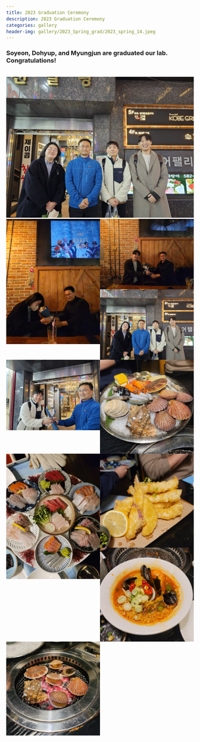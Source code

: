 ```yaml
---
title: 2023 Graduation Ceremony
description: 2023 Graduation Ceremony
categories: gallery
header-img: gallery/2023_Spring_grad/2023_spring_14.jpeg
---
```


### Soyeon, Dohyup, and Myungjun are graduated our lab. Congratulations!
<br>

<!-- ## Event 1 -->

<img src="/gallery/2023_Spring_grad/2023_spring_14.jpeg"/>

<!-- ### Photos -->

<div>
<!-- <img src="/gallery/2023_Spring_grad/2023_spring_1.jpeg" style="width:50%; float:left;"/> -->
<img src="/gallery/2023_Spring_grad/2023_spring_2.jpeg" style="width:50%; float:left;"/>
<!-- <img src="/gallery/2023_Spring_grad/2023_spring_3.jpeg" style="width:50%; float:left;"/>
<img src="/gallery/2023_Spring_grad/2023_spring_4.jpeg" style="width:50%; float:left;"/>
<img src="/gallery/2023_Spring_grad/2023_spring_5.jpeg" style="width:50%; float:left;"/> -->
<img src="/gallery/2023_Spring_grad/2023_spring_6.jpeg" style="width:50%; float:left;"/>
<img src="/gallery/2023_Spring_grad/2023_spring_15.jpeg" style="width:50%; float:left;"/>
<img src="/gallery/2023_Spring_grad/2023_spring_13.jpeg" style="width:50%; float:left;"/>

<img src="/gallery/2023_Spring_grad/2023_spring_7.jpeg" style="width:50%; float:left;"/>
<img src="/gallery/2023_Spring_grad/2023_spring_8.jpeg" style="width:50%; float:left;"/>
<img src="/gallery/2023_Spring_grad/2023_spring_9.jpeg" style="width:50%; float:left;"/>
<img src="/gallery/2023_Spring_grad/2023_spring_10.jpeg" style="width:50%; float:left;"/>

<img src="/gallery/2023_Spring_grad/2023_spring_11.jpeg" style="width:50%; float:left;"/>
<!-- <img src="/gallery/2023_Spring_grad/2023_spring_12.jpeg" style="width:50%; float:left;"/> -->
<!-- <img src="/gallery/2023_Spring_grad/2023_spring_14.jpeg" style="width:50%; float:left;"/> -->

<!-- <img src="/gallery/2023_Spring_grad/2023_spring_16.jpeg" style="width:50%; float:left;"/>
<img src="/gallery/2023_Spring_grad/2023_spring_17.jpeg" style="width:50%; float:left;"/>
<img src="/gallery/2023_Spring_grad/2023_spring_18.jpeg" style="width:50%; float:left;"/>
<img src="/gallery/2023_Spring_grad/2023_spring_19.jpeg" style="width:50%; float:left;"/>
<img src="/gallery/2023_Spring_grad/2023_spring_20.jpeg" style="width:50%; float:left;"/> -->
</div>
